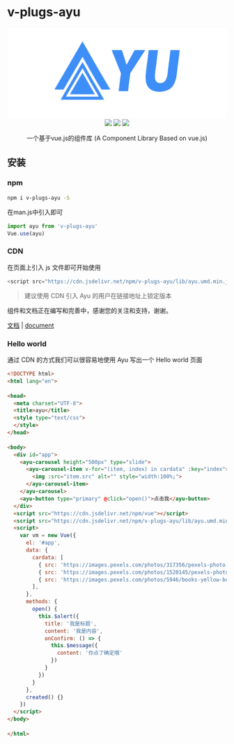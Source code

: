 # v-plugs-ayu

<div align=center>
<img src="./examples/assets/ayu.png">
</div>
<div align=center>
<img src="https://img.shields.io/npm/v/v-plugs-ayu.svg?color=success">
<img src="https://img.shields.io/github/license/yuang01/v-plugs-ayu.svg">
<img src="https://img.shields.io/npm/dt/v-plugs-ayu.svg">
<p class="desc">一个基于vue.js的组件库 (A Component Library Based on vue.js)</p>
</div>

## 安装
### npm
``` bash
npm i v-plugs-ayu -S
```
在man.js中引入即可
``` javascript
import ayu from 'v-plugs-ayu'
Vue.use(ayu)
```
### CDN
在页面上引入 js 文件即可开始使用
``` javascript
<script src="https://cdn.jsdelivr.net/npm/v-plugs-ayu/lib/ayu.umd.min.js"></script>
```
> 建议使用 CDN 引入 Ayu 的用户在链接地址上锁定版本

组件和文档正在编写和完善中，感谢您的关注和支持，谢谢。

<a href="https://yuang01.github.io/v-plugs-ayu/dist/#/" target="_blank">文档</a> | <a href="https://yuang01.github.io/v-plugs-ayu/dist/#/" target="_blank">document</a>

### Hello world
通过 CDN 的方式我们可以很容易地使用 Ayu 写出一个 Hello world 页面
``` html
<!DOCTYPE html>
<html lang="en">

<head>
  <meta charset="UTF-8">
  <title>ayu</title>
  <style type="text/css">
  </style>
</head>

<body>
  <div id="app">
    <ayu-carousel height="500px" type="slide">
      <ayu-carousel-item v-for="(item, index) in cardata" :key="index">
        <img :src="item.src" alt="" style="width:100%;">
      </ayu-carousel-item>
    </ayu-carousel>
    <ayu-button type="primary" @click="open()">点击我</ayu-button>
  </div>
  <script src="https://cdn.jsdelivr.net/npm/vue"></script>
  <script src="https://cdn.jsdelivr.net/npm/v-plugs-ayu/lib/ayu.umd.min.js"></script>
  <script>
    var vm = new Vue({
      el: '#app',
      data: {
        cardata: [
          { src: 'https://images.pexels.com/photos/317356/pexels-photo-317356.jpeg?auto=compress&cs=tinysrgb&dpr=2&h=650&w=940'},
          { src: 'https://images.pexels.com/photos/1520145/pexels-photo-1520145.jpeg?auto=compress&cs=tinysrgb&dpr=2&h=650&w=940'},
          { src: 'https://images.pexels.com/photos/5946/books-yellow-book-reading.jpg?auto=compress&cs=tinysrgb&dpr=2&h=650&w=940'}
        ],
      },
      methods: {
        open() {
          this.$alert({
            title: '我是标题',
            content: '我是内容',
            onConfirm: () => {
              this.$message({
                content: '你点了确定哦'
              })
            }
          })
        }
      },
      created() {}
    })
  </script>
</body>

</html>
```

